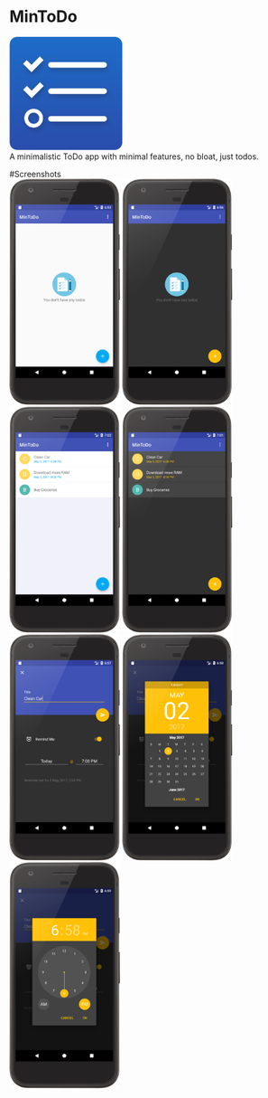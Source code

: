 # MinToDo 

<img src="/screenshots/app_icon.png" height="200px"/> <br>
A minimalistic ToDo app with minimal features, no bloat, just todos.


#Screenshots <br>
<img src="/screenshots/main_empty_light.png" height="400px"/>
<img src="/screenshots/main_empty_dark.png" height="400px"/>
<img src="/screenshots/main_full_light.png" height="400px"/>
<img src="/screenshots/main_full_dark.png" height="400px"/>
<img src="/screenshots/add_todo_dark.png" height="400px"/>
<img src="screenshots/screenshot_reminder_date.png" height="400px"/>
<img scr="/screenshots/todo_date_light.png" height="400px"/>
<img src="screenshots/screenshot_reminder_time.png" height="400px"/>
<img scr="/screenshots/todo_time_light.png" height="400px"/>



